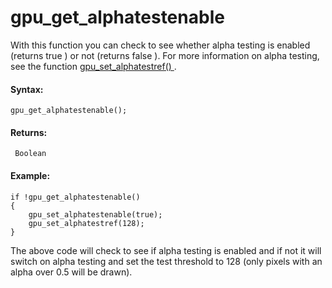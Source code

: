 # gpu_get_alphatestenable

With this function you can check to see whether alpha testing is enabled
(returns true ) or not (returns false ). For more information on alpha
testing, see the function [ gpu_set_alphatestref()
](gpu_set_alphatestref) .

#### Syntax:

``` gml
gpu_get_alphatestenable();
```

#### Returns:

``` gml
 Boolean
```

#### Example:

``` gml
if !gpu_get_alphatestenable()
{
    gpu_set_alphatestenable(true);
    gpu_set_alphatestref(128);
}
```

The above code will check to see if alpha testing is enabled and if not
it will switch on alpha testing and set the test threshold to 128 (only
pixels with an alpha over 0.5 will be drawn).
